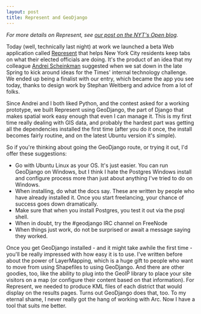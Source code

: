 ```yaml
---
layout: post
title: Represent and GeoDjango
---
```


_For more details on Represent, see [our post on the NYT's Open blog](http://open.blogs.nytimes.com/2008/12/22/represent/)._

Today (well, technically last night) at work we launched a beta Web application called [Represent](http://web.archive.org/web/20081225160627/http://prototype.nytimes.com/represent/) that helps New York City residents keep tabs on what their elected officials are doing. It's the product of an idea that my colleague [Andrei Scheinkman](http://andreischeinkman.com/) suggested when we sat down in the late Spring to kick around ideas for the Times' internal technology challenge. We ended up being a finalist with our entry, which became the app you see today, thanks to design work by Stephan Weitberg and advice from a lot of folks.

Since Andrei and I both liked Python, and the contest asked for a working prototype, we built Represent using GeoDjango, the part of Django that makes spatial work easy enough that even I can manage it. This is my first time really dealing with GIS data, and probably the hardest part was getting all the dependencies installed the first time (after you do it once, the install becomes fairly routine, and on the latest Ubuntu version it's simple).

So if you're thinking about going the GeoDjango route, or trying it out, I'd offer these suggestions:

* Go with Ubuntu Linux as your OS. It's just easier. You can run GeoDjango on Windows, but I think I hate the Postgres Windows install and configure process more than just about anything I've tried to do on Windows.
* When installing, do what the docs say. These are written by people who have already installed it. Once you start freelancing, your chance of success goes down dramatically.
* Make sure that when you install Postgres, you test it out via the psql shell.
* When in doubt, try the #geodjango IRC channel on FreeNode
* When things just work, do not be surprised or await a message saying they worked.

Once you get GeoDjango installed - and it might take awhile the first time - you'll be really impressed with how easy it is to use. I've written before about the power of LayerMapping, which is a huge gift to people who want to move from using Shapefiles to using GeoDjango. And there are other goodies, too, like the ability to plug into the GeoIP library to place your site visitors on a map (or configure their content based on that information). For Represent, we needed to produce KML files of each district that would display on the results pages. Turns out GeoDjango does that, too. To my eternal shame, I never really got the hang of working with Arc. Now I have a tool that suits me better.